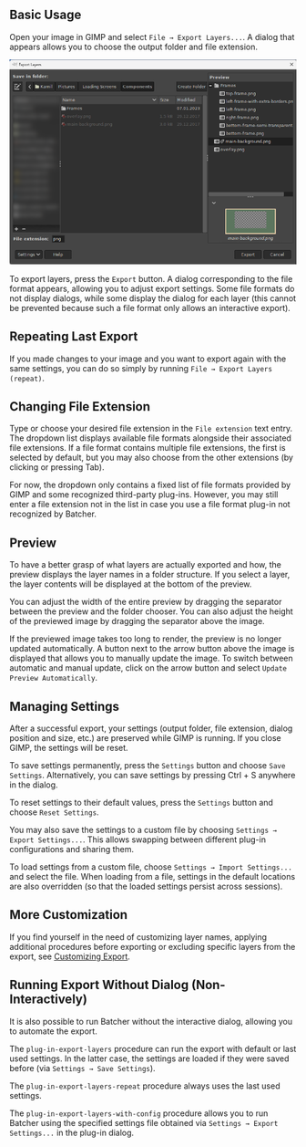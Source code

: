Basic Usage
-----------

Open your image in GIMP and select `File → Export Layers...`.
A dialog that appears allows you to choose the output folder and file extension.

![Dialog for basic usage of Export Layers](../images/screenshot_dialog_basic_usage.png)

To export layers, press the `Export` button.
A dialog corresponding to the file format appears, allowing you to adjust export settings.
Some file formats do not display dialogs, while some display the dialog for each layer (this cannot be prevented because such a file format only allows an interactive export).


Repeating Last Export
---------------------

If you made changes to your image and you want to export again with the same settings, you can do so simply by running `File → Export Layers (repeat)`.


Changing File Extension
-----------------------

Type or choose your desired file extension in the `File extension` text entry.
The dropdown list displays available file formats alongside their associated file extensions.
If a file format contains multiple file extensions, the first is selected by default, but you may also choose from the other extensions (by clicking or pressing Tab).

For now, the dropdown only contains a fixed list of file formats provided by GIMP and some recognized third-party plug-ins.
However, you may still enter a file extension not in the list in case you use a file format plug-in not recognized by Batcher.


Preview
-------

To have a better grasp of what layers are actually exported and how, the preview displays the layer names in a folder structure.
If you select a layer, the layer contents will be displayed at the bottom of the preview.

You can adjust the width of the entire preview by dragging the separator between the preview and the folder chooser.
You can also adjust the height of the previewed image by dragging the separator above the image.

If the previewed image takes too long to render, the preview is no longer updated automatically.
A button next to the arrow button above the image is displayed that allows you to manually update the image.
To switch between automatic and manual update, click on the arrow button and select `Update Preview Automatically`.


Managing Settings
-----------------

After a successful export, your settings (output folder, file extension, dialog position and size, etc.) are preserved while GIMP is running.
If you close GIMP, the settings will be reset.

To save settings permanently, press the `Settings` button and choose `Save Settings`.
Alternatively, you can save settings by pressing Ctrl + S anywhere in the dialog.

To reset settings to their default values, press the `Settings` button and choose `Reset Settings`.

You may also save the settings to a custom file by choosing `Settings → Export Settings...`.
This allows swapping between different plug-in configurations and sharing them.

To load settings from a custom file, choose `Settings → Import Settings...` and select the file.
When loading from a file, settings in the default locations are also overridden (so that the loaded settings persist across sessions).


More Customization
------------------

If you find yourself in the need of customizing layer names, applying additional procedures before exporting or excluding specific layers from the export, see [Customizing Export](Customizing-Export.md).


Running Export Without Dialog (Non-Interactively)
-------------------------------------------------

It is also possible to run Batcher without the interactive dialog, allowing you to automate the export.

The `plug-in-export-layers` procedure can run the export with default or last used settings.
In the latter case, the settings are loaded if they were saved before (via `Settings → Save Settings`).

The `plug-in-export-layers-repeat` procedure always uses the last used settings.

The `plug-in-export-layers-with-config` procedure allows you to run Batcher using the specified settings file obtained via `Settings → Export Settings...` in the plug-in dialog.
